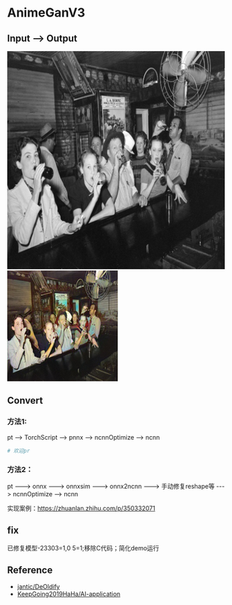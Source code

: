 # AnimeGanV3

## Input --> Output

![](input.png)
![](output.jpg)

## Convert 

### 方法1:
pt --> TorchScript --> pnnx --> ncnnOptimize --> ncnn

```python
# 欢迎pr
```
### 方法2：
pt ---> onnx ---> onnxsim ---> onnx2ncnn ---> 手动修复reshape等 ---> ncnnOptimize --> ncnn

实现案例：https://zhuanlan.zhihu.com/p/350332071

## fix

已修复模型-23303=1,0 5=1;移除C代码；简化demo运行

## Reference

- [jantic/DeOldify](https://github.com/jantic/DeOldify)
- [KeepGoing2019HaHa/AI-application](https://github.com/KeepGoing2019HaHa/AI-application)



